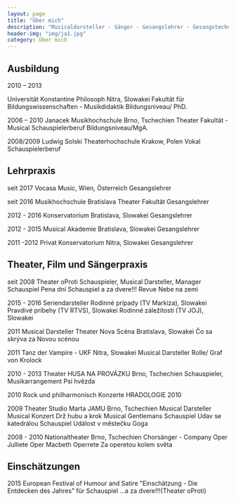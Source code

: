 ```yaml
---
layout: page
title: "Über mich"
description: "Musicaldarsteller - Sänger - Gesangslehrer - Gesangstechnik Wissenschaftler"
header-img: "img/ja1.jpg"
category: Über mich
---
```


## Ausbildung
2010 – 2013 

Universität Konstantine Philosoph Nitra, Slowakei 
Fakultät für Bildungswissenschaften - Musikdidaktik
Bildungsniveau/ PhD.

2006 – 2010 
Janacek Musikhochschule Brno, Tschechien 
Theater Fakultät - Musical Schauspielerberuf 
Bildungsniveau/MgA.

2008/2009 Ludwig Solski Theaterhochschule Krakow, Polen 
Vokal Schauspielerberuf 

## Lehrpraxis
seit 2017
Vocasa Music, Wien, Österreich
Gesangslehrer

seit 2016
Musikhochschule Bratislava Theater Fakultät 
Gesangslehrer

2012 - 2016
Konservatorium Bratislava, Slowakei
Gesangslehrer

2012 - 2015
Musical Akademie Bratislava, Slowakei
Gesangslehrer

2011 -2012
Privat Konservatorium Nitra, Slowakei
Gesangslehrer

## Theater, Film und Sängerpraxis
seit 2008 
Theater oProti
Schauspieler, Musical Darsteller, Manager 
Schauspiel Pena dní
Schauspiel a za dvere!!!
Revue Nebe na zemi

2015 - 2016
Seriendarsteller
Rodinné prípady (TV Markiza), Slowakei
Pravdivé príbehy (TV RTVS), Slowakei
Rodinné záležitosti (TV JOJ), Slowakei

2011
Musical Darsteller
Theater Nova Scéna Bratislava, Slowakei
Čo sa skrýva za Novou scénou

2011
Tanz der Vampire -  UKF Nitra, Slowakei
Musical Darsteller
Rolle/ Graf von Krolock

2010 - 2013
Theater HUSA NA PROVÁZKU Brno, Tschechien
Schauspieler, Musikarrangement
Psí hvězda

2010
Rock und philharmonisch Konzerte HRADOLOGIE 2010

2009
Theater Studio Marta JAMU Brno, Tschechien
Musical Darsteller
Musical Konzert Drž hubu a krok 
Musical Gentlemans
Schauspiel Udav se katedrálou 
Schauspiel Událost v městečku Goga

2008 - 2010
Nationaltheater Brno, Tschechien 
Chorsänger - Company
Oper Julliete
Oper Macbeth
Operrete Za operetou kolem světa

## Einschätzungen

2015
European Festival of Humour and Satire
"Einschätzung - Die Entdecken des Jahres" für Schauspiel ...a za dvere!!!(Theater oProti)




